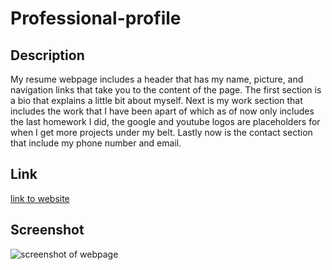 # Professional-profile

## Description

My resume webpage includes a header that has my name, picture, and navigation links that take you to the content of the page. The first section is a bio that explains a little bit about myself. Next is my work section that includes the work that I have been apart of which as of now only includes the last homework I did, the google and youtube logos are placeholders for when I get more projects under my belt. Lastly now is the contact section that include my phone number and email. 

## Link 

<a href="https://ivabon.github.io/02-profile/">link to website </a>

## Screenshot 

![screenshot of webpage](../../../Downloads/ivabon.github.io_02-profile_.png)



